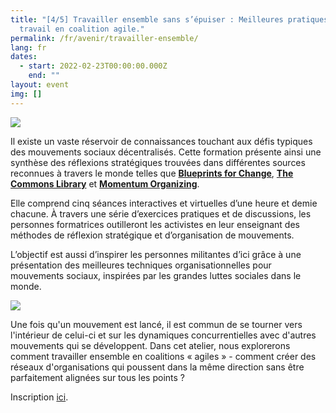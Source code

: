 ```yaml
---
title: "[4/5] Travailler ensemble sans s’épuiser : Meilleures pratiques de
  travail en coalition agile."
permalink: /fr/avenir/travailler-ensemble/
lang: fr
dates:
  - start: 2022-02-23T00:00:00.000Z
    end: ""
layout: event
img: []
---
```

![](/media/formtransparent.png)

Il existe un vaste réservoir de connaissances touchant aux défis typiques des mouvements sociaux décentralisés. Cette formation présente ainsi une synthèse des réflexions stratégiques trouvées dans différentes sources reconnues à travers le monde telles que **[Blueprints for Change](https://blueprintsfc.org/)**, **[The Commons Library](https://commonslibrary.org/)** et **[Momentum Organizing](https://www.momentumcommunity.org/)**. 

Elle comprend cinq séances interactives et virtuelles d’une heure et demie chacune. À travers une série d’exercices pratiques et de discussions, les personnes formatrices outilleront les activistes en leur enseignant des méthodes de réflexion stratégique et d’organisation de mouvements. 

L’objectif est aussi d’inspirer les personnes militantes d’ici grâce à une présentation des meilleures techniques organisationnelles pour mouvements sociaux, inspirées par les grandes luttes sociales dans le monde.

![](/media/5.png)

Une fois qu'un mouvement est lancé, il est commun de se tourner vers l'intérieur de celui-ci et sur les dynamiques concurrentielles avec d'autres mouvements qui se développent. Dans cet atelier, nous explorerons comment travailler ensemble en coalitions « agiles » - comment créer des réseaux d'organisations qui poussent dans la même direction sans être parfaitement alignées sur tous les points ?

Inscription [ici](https://us02web.zoom.us/meeting/register/tZYtcumsrj4qHtEonXw6fXtG4L8cAdY99yH4).